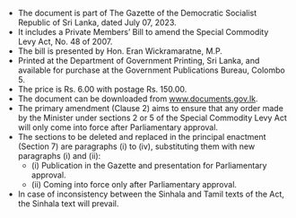 - The document is part of The Gazette of the Democratic Socialist Republic of Sri Lanka, dated July 07, 2023.
- It includes a Private Members’ Bill to amend the Special Commodity Levy Act, No. 48 of 2007.
- The bill is presented by Hon. Eran Wickramaratne, M.P.
- Printed at the Department of Government Printing, Sri Lanka, and available for purchase at the Government Publications Bureau, Colombo 5.
- The price is Rs. 6.00 with postage Rs. 150.00.
- The document can be downloaded from www.documents.gov.lk.
- The primary amendment (Clause 2) aims to ensure that any order made by the Minister under sections 2 or 5 of the Special Commodity Levy Act will only come into force after Parliamentary approval.
- The sections to be deleted and replaced in the principal enactment (Section 7) are paragraphs (i) to (iv), substituting them with new paragraphs (i) and (ii):
  - (i) Publication in the Gazette and presentation for Parliamentary approval.
  - (ii) Coming into force only after Parliamentary approval.
- In case of inconsistency between the Sinhala and Tamil texts of the Act, the Sinhala text will prevail.